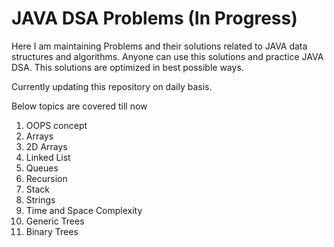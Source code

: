 # JAVA DSA Problems (In Progress)
Here I am maintaining Problems and their solutions related to JAVA data structures and algorithms.
Anyone can use this solutions and practice JAVA DSA. 
This solutions are optimized in best possible ways.

Currently updating this repository on daily basis.

Below topics are covered till now
1) OOPS concept
2) Arrays
3) 2D Arrays
4) Linked List
5) Queues
6) Recursion
7) Stack
8) Strings
9) Time and Space Complexity
10) Generic Trees
11) Binary Trees
